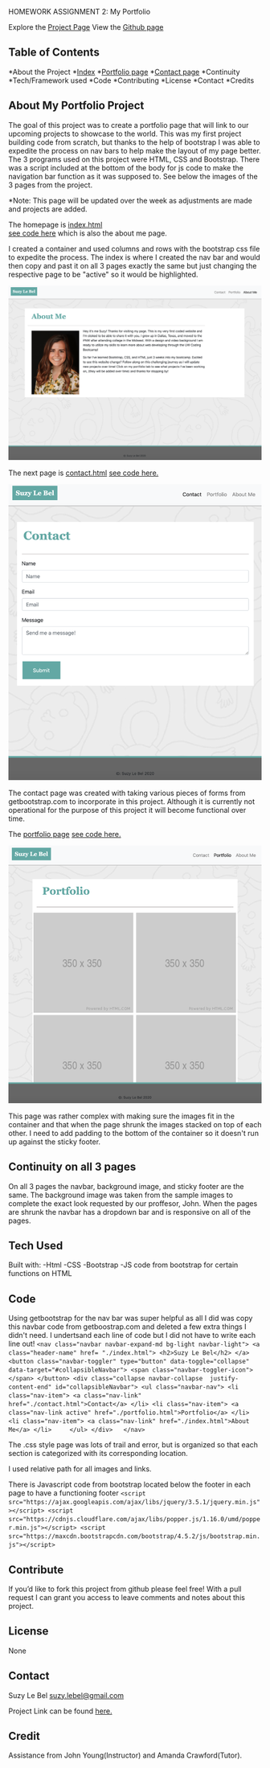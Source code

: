 HOMEWORK ASSIGNMENT 2: My Portfolio

Explore the [Project Page](https://suzylebel.github.io/myportfolio_2/)
View the [Github page](https://github.com/suzylebel/myportfolio_2)

## Table of Contents
*About the Project
  *[Index](https://suzylebel.github.io/myportfolio_2/)
  *[Portfolio page](https://suzylebel.github.io/myportfolio_2/portfolio.html)
  *[Contact page](https://suzylebel.github.io/myportfolio_2/contact.html)
*Continuity
*Tech/Framework used
*Code
*Contributing
*License
*Contact
*Credits


 ## About My Portfolio Project

The goal of this project was to create a portfolio page that will link to our upcoming projects to showcase to the world. This was my first project building code from scratch, but thanks to the help of bootstrap I was able to expedite the process on nav bars to help make the layout of my page better. The 3 programs used on this project were HTML, CSS and Bootstrap. There was a script included at the bottom of the body for js code to make the navigation bar function as it was supposed to. See below the images of the 3 pages from the project. 

*Note: This page will be updated over the week as adjustments are made and projects are added. 

The homepage is [index.html]((https://suzylebel.github.io/myportfolio_2/))  
[see code here](https://github.com/suzylebel/myportfolio_2/blob/master/index.html) which is also the about me page. 

I created a container and used columns and rows with the bootstrap css file to expedite the process. The index is where I created the nav bar and would then copy and past it on all 3 pages exactly the same but just changing the respective page to be "active" so it would be highlighted.

![](/images/index_image.png)


The next page is [contact.html](https://suzylebel.github.io/myportfolio_2/contact.html) [see code here.](https://github.com/suzylebel/myportfolio_2/blob/master/contact.html)

![](/images/contact_image.png)

The contact page was created with taking various pieces of forms from getbootstrap.com to incorporate in this project. Although it is currently not operational for the purpose of this project it will become functional over time. 

The [portfolio page](https://suzylebel.github.io/myportfolio_2/portfolio.html) [see code here.](https://github.com/suzylebel/myportfolio_2/blob/master/portfolio.html)

![](/images/portfolio_image.png)

This page was rather complex with making sure the images fit in the container and that when the page shrunk the images stacked on top of each other. I need to add padding to the bottom of the container so it doesn't run up against the sticky footer. 

## Continuity on all 3 pages

On all 3 pages the navbar, background image, and sticky footer are the same. The background image was taken from the sample images to complete the exact look requested by our proffesor, John. When the pages are shrunk the navbar has a dropdown bar and is responsive on all of the pages. 



## Tech Used
Built with: 
  -Html
  -CSS
  -Bootstrap
  -JS code from bootstrap for certain functions on HTML

## Code
Using getbootstrap for the nav bar was super helpful as all I did was copy this navbar code from getboostrap.com and deleted a few extra things I didn't need. I undertsand each line of code but I did not have to write each line out! ```<nav class="navbar navbar-expand-md bg-light navbar-light">
            <a class="header-name" href= "./index.html">
                <h2>Suzy Le Bel</h2>
            </a>
            <button class="navbar-toggler" type="button" data-toggle="collapse" data-target="#collapsibleNavbar">
              <span class="navbar-toggler-icon"></span>
            </button>
            <div class="collapse navbar-collapse  justify-content-end" id="collapsibleNavbar">
              <ul class="navbar-nav">
                <li class="nav-item">
                  <a class="nav-link" href="./contact.html">Contact</a>
                </li>
                <li class="nav-item">
                  <a class="nav-link active" href="./portfolio.html">Portfolio</a>
                </li>
                <li class="nav-item">
                  <a class="nav-link" href="./index.html">About Me</a>
                </li>    
              </ul>
            </div>  
          </nav>```

The .css style page was lots of trail and error, but is organized so that each section is categorized with its corresponding location. 

I used relative path for all images and links.

There is Javascript code from bootstrap located below the footer in each page to have a functioning footer ```<script src="https://ajax.googleapis.com/ajax/libs/jquery/3.5.1/jquery.min.js"></script>
    <script src="https://cdnjs.cloudflare.com/ajax/libs/popper.js/1.16.0/umd/popper.min.js"></script>
    <script src="https://maxcdn.bootstrapcdn.com/bootstrap/4.5.2/js/bootstrap.min.js"></script>```
    

## Contribute
If you’d like to fork this project from github please feel free! With a pull request I can grant you access to leave comments and notes about this project. 

## License 
None
 
## Contact 

Suzy Le Bel 
suzy.lebel@gmail.com

Project Link can be found [here.](https://suzylebel.github.io/myportfolio_2/)

## Credit
Assistance from John Young(Instructor) and Amanda Crawford(Tutor). 
